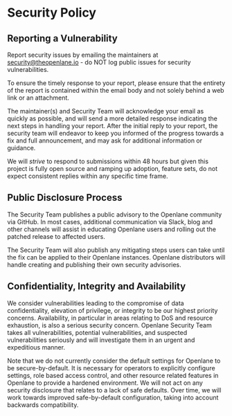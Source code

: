 # Security Policy

## Reporting a Vulnerability

Report security issues by emailing the maintainers at security@theopenlane.io - do NOT log public issues for security vulnerabilities.

To ensure the timely response to your report, please ensure that the entirety of the report is contained within the email body and not solely behind a web link or an attachment.

The maintainer(s) and Security Team will acknowledge your email as quickly as possible, and will send a more detailed response indicating the next steps in handling your report. After the initial reply to your report, the security team will endeavor to keep you informed of the progress towards a fix and full announcement, and may ask for additional information or guidance.

We will _strive_ to respond to submissions within 48 hours but given this project is fully open source and ramping up adoption, feature sets, do not expect consistent replies within any specific time frame.


## Public Disclosure Process

The Security Team publishes a public advisory to the Openlane community via GitHub. In most cases, additional communication via Slack, blog and other channels will assist in educating Openlane users and rolling out the patched release to affected users.

The Security Team will also publish any mitigating steps users can take until the fix can be applied to their Openlane instances. Openlane distributors will handle creating and publishing their own security advisories.

## Confidentiality, Integrity and Availability

We consider vulnerabilities leading to the compromise of data confidentiality, elevation of privilege, or integrity to be our highest priority concerns. Availability, in particular in areas relating to DoS and resource exhaustion, is also a serious security concern. Openlane Security Team takes all vulnerabilities, potential vulnerabilities, and suspected vulnerabilities seriously and will investigate them in an urgent and expeditious manner.

Note that we do not currently consider the default settings for Openlane to be secure-by-default. It is necessary for operators to explicitly configure settings, role based access control, and other resource related features in Openlane to provide a hardened environment. We will not act on any security disclosure that relates to a lack of safe defaults. Over time, we will work towards improved safe-by-default configuration, taking into account backwards compatibility.
